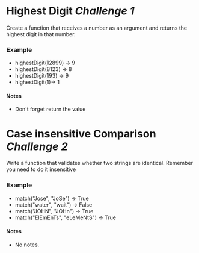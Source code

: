 # Highest Digit *Challenge 1*

Create a function that receives a number as an argument and returns the highest digit in that number.



### Example
- highestDigit(12899) -> 9
- highestDigit(8123) -> 8
- highestDigit(193) -> 9
- highestDigit(1)-> 1

#### Notes
- Don't forget return the value

# Case insensitive Comparison *Challenge 2*

Write a function that validates whether two strings are identical. Remember you need to do it insensitive


### Example
- match("Jose", "JoSe") -> True
- match("water", "wait") -> False
- match("JOHN", "JOHn") -> True
- match("ElEmEnTs", "eLeMeNtS") -> True

#### Notes
- No notes.

